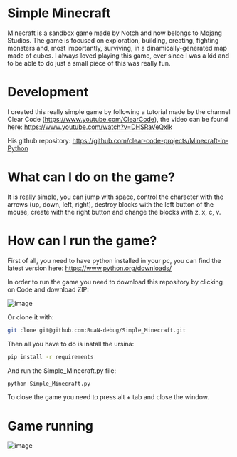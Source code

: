 # Simple Minecraft

Minecraft is a sandbox game made by Notch and now belongs to Mojang Studios. The game is focused on exploration, building, creating, fighting monsters and, most importantly, surviving, in a dinamically-generated map made of cubes. I always loved playing this game, ever since I was a kid and to be able to do just a small piece of this was really fun.

# Development

I created this really simple game by following a tutorial made by the channel Clear Code (https://www.youtube.com/ClearCode), the video can be found here: https://www.youtube.com/watch?v=DHSRaVeQxIk

His github repository: https://github.com/clear-code-projects/Minecraft-in-Python

# What can I do on the game?

It is really simple, you can jump with space, control the character with the arrows (up, down, left, right), destroy blocks with the left button of the mouse, create with the right button and change the blocks with z, x, c, v.

# How can I run the game?

First of all, you need to have python installed in your pc, you can find the latest version here: https://www.python.org/downloads/

In order to run the game you need to download this repository by clicking on Code and download ZIP:

![image](https://user-images.githubusercontent.com/54671133/129490288-e453d846-f936-4ed6-aff3-e65827c7a35b.png)

Or clone it with:
```sh
git clone git@github.com:RuaN-debug/Simple_Minecraft.git
```

Then all you have to do is install the ursina:
```sh
pip install -r requirements
```
And run the Simple_Minecraft.py file:
```sh
python Simple_Minecraft.py
```

To close the game you need to press alt + tab and close the window.

# Game running

![image](https://user-images.githubusercontent.com/54671133/129490335-c8f24ac1-fad4-4797-a244-8d70bc04135d.png)

